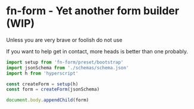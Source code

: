 fn-form - Yet another form builder (WIP)
========================================

Unless you are very brave or foolish do not use

If you want to help get in contact, more heads is better than one probably.


```js
import setup from 'fn-form/preset/bootstrap'
import jsonSchema from './schemas/schema.json'
import h from 'hyperscript'

const createForm = setup(h)
const form = createForm(jsonSchema)

document.body.appendChild(form)
```